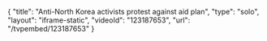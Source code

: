 {
    "title": "Anti-North Korea activists protest against aid plan",
    "type": "solo",
    "layout": "iframe-static",
    "videoId": "123187653",
    "url": "\/tvpembed\/123187653"
}